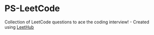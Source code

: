 # PS-LeetCode
Collection of LeetCode questions to ace the coding interview! - Created using [LeetHub](https://github.com/QasimWani/LeetHub)
